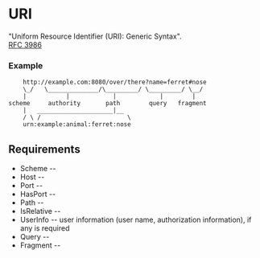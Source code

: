 # URI

"Uniform Resource Identifier (URI): Generic Syntax".  
[RFC 3986](https://datatracker.ietf.org/doc/html/rfc3986)

### __Example__

        http://example.com:8080/over/there?name=ferret#nose
        \_/   \______________/\_________/ \_________/ \__/
        |           |            |            |        |
    scheme     authority       path        query   fragment
        |   _____________________|__
        / \ /                        \
        urn:example:animal:ferret:nose

## Requirements

* Scheme -- 
* Host -- 
* Port --
* HasPort --
* Path --
* IsRelative --
* UserInfo -- user information (user name, authorization information), if any is required
* Query -- 
* Fragment --